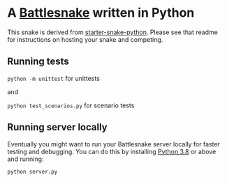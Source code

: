 # A [Battlesnake](http://play.battlesnake.com) written in Python

This snake is derived from [starter-snake-python](https://github.com/BattlesnakeOfficial/starter-snake-python). Please see that readme for instructions on hosting your snake and competing.

## Running tests

```python -m unittest``` for unittests

and 

```python test_scenarios.py``` for scenario tests




## Running server locally

Eventually you might want to run your Battlesnake server locally for faster testing and debugging. You can do this by installing [Python 3.8](https://www.python.org/downloads/) or above and running:

```shell
python server.py
```
